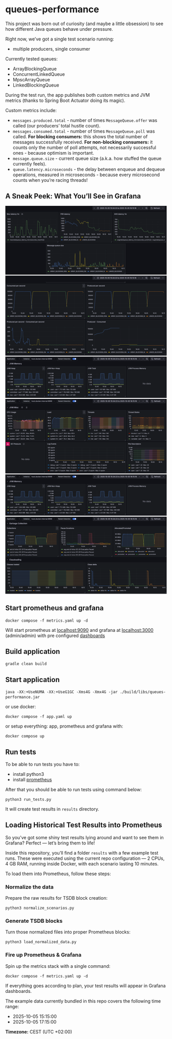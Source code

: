 # queues-performance

This project was born out of curiosity (and maybe a little obsession) to see how different Java queues behave under pressure.

Right now, we’ve got a single test scenario running:
 - multiple producers, single consumer

Currently tested queues:
- ArrayBlockingQueue
- ConcurrentLinkedQueue
- MpscArrayQueue
- LinkedBlockingQueue

During the test run, the app publishes both custom metrics and JVM metrics (thanks to Spring Boot Actuator doing its magic).

Custom metrics include:

- `messages.produced.total` - number of times `MessageQueue.offer` was called (our producers’ total hustle count).
- `messages.consumed.total` - number of times `MessageQueue.poll` was called.
**For blocking consumers:** this shows the total number of messages successfully received.
**For non-blocking consumers:** it counts only the number of poll attempts, not necessarily successful ones - because optimism is important.
- `message.queue.size` - current queue size (a.k.a. how stuffed the queue currently feels).
- `queue.latency.microseconds` - the delay between enqueue and dequeue operations, measured in microseconds - because every microsecond counts when you’re racing threads!

## A Sneak Peek: What You’ll See in Grafana

![Latency](results/screenshots/latency_and_queue_size.png)
![Consumed(number of poll calls on queue) and produced messages](results/screenshots/consumed_and_produced.png)
![JVM Memory](results/screenshots/jvm_memory.png)
![JVM Misc](results/screenshots/jvm_misc.png)
![JVM Memory Pools](results/screenshots/jvm_memory.png)
![GC and Class Loading ](results/screenshots/gc_class_loading.png)

## Start prometheus and grafana
```shell
docker compose -f metrics.yaml up -d
```

Will start prometheus at [localhost:9090](localhost:9090) and grafana at [localhost:3000](localhost:3000) (admin/admin)
with pre configured [dashboards](http://localhost:3000/dashboards)

## Build application
```shell
gradle clean build
```

## Start application
```shell
java -XX:+UseNUMA -XX:+UseG1GC -Xms4G -Xmx4G -jar ./build/libs/queues-performance.jar
```

or use docker:
```shell
docker compose -f app.yaml up
```

or setup everything: app, prometheus and grafana with:
```shell
docker compose up
```

## Run tests
To be able to run tests you have to:
- install python3
- install [prometheus](https://prometheus.io/download/#prometheus)

After that you should be able to run tests using command below:
```shell
python3 run_tests.py
```

It will create test results in `results` directory.

## Loading Historical Test Results into Prometheus

So you’ve got some shiny test results lying around and want to see them in Grafana? Perfect — let’s bring them to life!

Inside this repository, you’ll find a folder `results` with a few example test runs.
These were executed using the current repo configuration — 2 CPUs, 4 GB RAM, running inside Docker, with each scenario lasting 10 minutes.

To load them into Prometheus, follow these steps:

### Normalize the data
Prepare the raw results for TSDB block creation:
```shell
python3 normalize_scenarios.py
```

### Generate TSDB blocks
Turn those normalized files into proper Prometheus blocks:
```shell
python3 load_normalized_data.py
```

### Fire up Prometheus & Grafana
Spin up the metrics stack with a single command:
```shell
docker compose -f metrics.yaml up -d
```

If everything goes according to plan, your test results will appear in Grafana dashboards.

The example data currently bundled in this repo covers the following time range:
- 2025-10-05 15:15:00
- 2025-10-05 17:15:00

**Timezone:** CEST (UTC +02:00)
